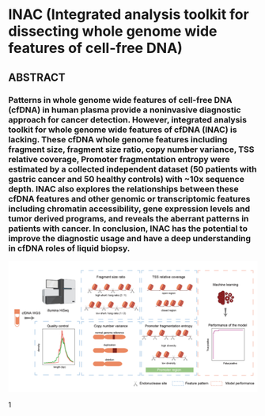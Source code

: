 # INAC (Integrated analysis toolkit for dissecting whole genome wide features of cell-free DNA)
## ABSTRACT
### Patterns in whole genome wide features of cell-free DNA (cfDNA) in human plasma provide a noninvasive diagnostic approach for cancer detection. However, integrated analysis toolkit for whole genome wide features of cfDNA (INAC) is lacking. These cfDNA whole genome features including fragment size, fragment size ratio, copy number variance, TSS relative coverage, Promoter fragmentation entropy were estimated by a collected independent dataset (50 patients with gastric cancer and 50 healthy controls) with ~10x sequence depth. INAC also explores the relationships between these cfDNA features and other genomic or transcriptomic features including chromatin accessibility, gene expression levels and tumor derived programs, and reveals the aberrant patterns in patients with cancer. In conclusion, INAC has the potential to improve the diagnostic usage and have a deep understanding in cfDNA roles of liquid biopsy.


![](https://github.com/jacklee2thu/INAC/blob/main/image/workflow.jpg)

1
